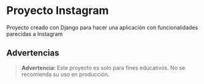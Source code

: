 # Proyecto Instagram

Proyecto creado con Django para hacer una aplicación con funcionalidades parecidas a Instagram

## Advertencias

> **Advertencia:** Este proyecto es solo para fines educativos. No se recomienda su uso en producción.
